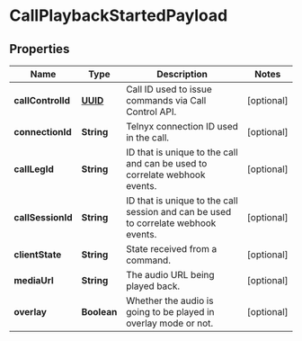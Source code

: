 # CallPlaybackStartedPayload

## Properties
Name | Type | Description | Notes
------------ | ------------- | ------------- | -------------
**callControlId** | [**UUID**](UUID.md) | Call ID used to issue commands via Call Control API. |  [optional]
**connectionId** | **String** | Telnyx connection ID used in the call. |  [optional]
**callLegId** | **String** | ID that is unique to the call and can be used to correlate webhook events. |  [optional]
**callSessionId** | **String** | ID that is unique to the call session and can be used to correlate webhook events. |  [optional]
**clientState** | **String** | State received from a command. |  [optional]
**mediaUrl** | **String** | The audio URL being played back. |  [optional]
**overlay** | **Boolean** | Whether the audio is going to be played in overlay mode or not. |  [optional]
